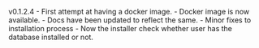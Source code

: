 v0.1.2.4
    - First attempt at having a docker image.
        - Docker image is now available.
        - Docs have been updated to reflect the same.
    - Minor fixes to installation process
        - Now the installer check whether user has the database installed or not.
